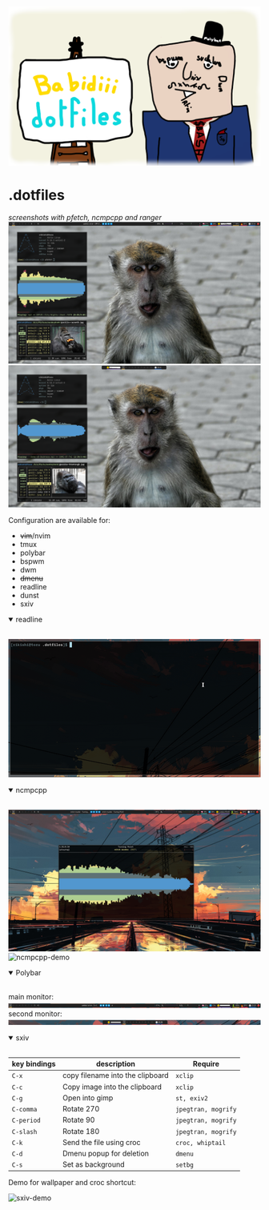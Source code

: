 <p align="center">
<img src="images/babidiii-dotfiles-logo.png" alt="Babidiii dotfile logo" title="logo" />
</p>

# .dotfiles

*screenshots with pfetch, ncmpcpp and ranger*  
![main-monitor](images/screenshot-2.png)  
![second-monitor](images/screenshot-1.png)  


Configuration are available for: 

- ~~vim~~/nvim
- tmux
- polybar
- bspwm
- dwm
- ~~dmenu~~
- readline
- dunst
- sxiv


<details open>
<summary>readline</summary>
<br>

![redline-demo](demo/readline.gif)

</details>

<details open>
<summary>ncmpcpp</summary>
<br>

![ncmpcpp-screenshot](images/ncmpcpp.png)  
![ncmpcpp-demo](demo/ncmpcpp2.gif)
</details>


<details open>
<summary>Polybar</summary>
<br>

main monitor:  
![polybar-screenshot-main](images/polybar-main.png)  
second monitor:  
![polybar-screenshot-second](images/polybar-second.png)  
</details>


<details open>
<summary>sxiv</summary>
<br>

| key bindings | description                      | Require             |
|--------------|----------------------------------|---------------------|
| `C-x`        | copy filename into the clipboard | `xclip`             |
| `C-c`        | Copy image into the clipboard    | `xclip`             |
| `C-g`        | Open into gimp                   | `st, exiv2`         |
| `C-comma`    | Rotate 270                       | `jpegtran, mogrify` |
| `C-period`   | Rotate 90                        | `jpegtran, mogrify` |
| `C-slash`    | Rotate 180                       | `jpegtran, mogrify` |
| `C-k`        | Send the file using croc         | `croc, whiptail`    |
| `C-d`        | Dmenu popup for deletion         | `dmenu`             |
| `C-s`        | Set as background                | `setbg`             |


Demo for wallpaper and croc shortcut: 

![sxiv-demo](demo/sxiv.gif)  

</details>
